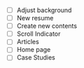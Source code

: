- [ ] Adjust background
- [ ] New resume
- [ ] Create new contents
- [ ] Scroll Indicator
- [ ] Articles
- [ ] Home page
- [ ] Case Studies
